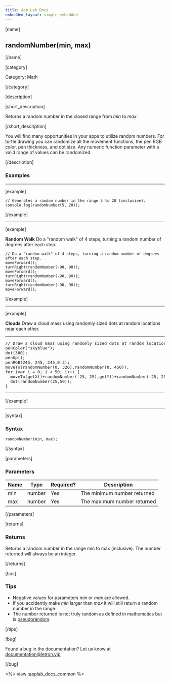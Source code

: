 ```yaml
---
title: App Lab Docs
embedded_layout: simple_embedded
---
```


[name]

## randomNumber(min, max)

[/name]

[category]

Category: Math

[/category]

[description]

[short_description]

Returns a random number in the closed range from *min* to *max*.

[/short_description]

You will find many opportunities in your apps to utilize random numbers. For turtle drawing you can randomize all the movement functions, the pen RGB color, pen thickness, and dot size. Any numeric function parameter with a valid range of values can be randomized.

[/description]

### Examples
____________________________________________________

[example]

```
// Generates a random number in the range 5 to 20 (inclusive).
console.log(randomNumber(5, 20));       
```

[/example]

____________________________________________________

[example]

**Random Walk** Do a "random walk" of 4 steps, turning a random number of degrees after each step.

```
// Do a "random walk" of 4 steps, turning a random number of degrees after each step.
moveForward();
turnRight(randomNumber(-90, 90));
moveForward();
turnRight(randomNumber(-90, 90));
moveForward();
turnRight(randomNumber(-90, 90));
moveForward();
```

[/example]

____________________________________________________

[example]

**Clouds** Draw a cloud mass using randomly sized dots at random locations near each other.

<table>
<tr>
<td style="border-style:none; width:90%; padding:0px">
<pre>
// Draw a cloud mass using randomly sized dots at random locations near each other.
penColor("skyblue");
dot(300);
penUp();
penRGB(245, 245, 245,0.3);
moveTo(randomNumber(0, 320),randomNumber(0, 450));
for (var i = 0; i &lt; 50; i++) {
  moveTo(getX()+randomNumber(-25, 25),getY()+randomNumber(-25, 25));
  dot(randomNumber(25,50));
}
</pre>
</td>
<td style="border-style:none; width:10%; padding:0px">
<img src='https://images.letron.vip/b3f96418d84bf7ebe1977070d7d745d2-image-1446232619392.gif'>
</td>
</tr>
</table>

[/example]

____________________________________________________

[syntax]

### Syntax

```
randomNumber(min, max);
```

[/syntax]

[parameters]

### Parameters

| Name  | Type | Required? | Description |
|-----------------|------|-----------|-------------|
| min | number | Yes | The minimum number returned  |
| max | number | Yes | The maximum number returned  |

[/parameters]

[returns]

### Returns
Returns a random number in the range min to max (inclusive). The number returned will always be an integer.

[/returns]

[tips]

### Tips
- Negative values for parameters *min* or *max* are allowed.
- If you accidently make *min* larger than *max* it will still return a random number in the range.
- The number returned is not truly random as defined in mathematics but is [pseudorandom](http://en.wikipedia.org/wiki/Pseudorandom_number_generator).

[/tips]

[bug]

Found a bug in the documentation? Let us know at documentation@letron.vip

[/bug]

<%= view :applab_docs_common %>
